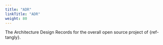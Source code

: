 ```yaml
---
title: "ADR"
linkTitle: "ADR"
weight: 80
---
```


The Architecture Design Records for the overall open source project of {ref-tangly}.